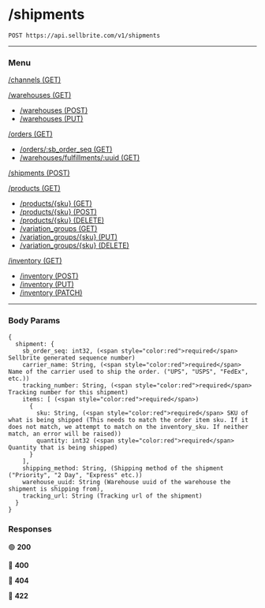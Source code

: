 # /shipments

```
POST https://api.sellbrite.com/v1/shipments
```

---

### Menu

[/channels (GET)](channels)

[/warehouses (GET)](warehouses)
  * [/warehouses (POST)](warehouses-post)
  * [/warehouses (PUT)](warehouses-put)

[/orders (GET)](orders)
  * [/orders/:sb_order_seq (GET)](orders-sb-order)
  * [/warehouses/fulfillments/:uuid (GET)](orders-fulfillments)

[/shipments (POST)](shipments)

[/products (GET)](products)
  * [/products/{sku} (GET)](products-sku-get)
  * [/products/{sku} (POST)](products-sku-post)
  * [/products/{sku} (DELETE)](products-sku-delete)
  * [/variation_groups (GET)](products-variation-groups)
  * [/variation_groups/{sku} (PUT)](products-variation-groups-put)
  * [/variation_groups/{sku} (DELETE)](products-variation-groups-delete)
  
[/inventory (GET)](inventory)
  * [/inventory (POST)](inventory-post)
  * [/inventory (PUT)](inventory-put)
  * [/inventory (PATCH)](inventory-patch)
  
---

### Body Params

```
{
  shipment: {
    sb_order_seq: int32, (<span style="color:red">required</span> Sellbrite generated sequence number)
    carrier_name: String, (<span style="color:red">required</span> Name of the carrier used to ship the order. ("UPS", "USPS", "FedEx", etc.))
    tracking_number: String, (<span style="color:red">required</span> Tracking number for this shipment)
    items: [ (<span style="color:red">required</span>)
      {
        sku: String, (<span style="color:red">required</span> SKU of what is being shipped (This needs to match the order item sku. If it does not match, we attempt to match on the inventory_sku. If neither match, an error will be raised))
        quantity: int32 (<span style="color:red">required</span> Quantity that is being shipped)
      }
    ],
    shipping_method: String, (Shipping method of the shipment ("Priority", "2 Day", "Express" etc.))
    warehouse_uuid: String (Warehouse uuid of the warehouse the shipment is shipping from),
    tracking_url: String (Tracking url of the shipment)
  }
}
```

### Responses

🟢 **200** 

🔴 **400** 

🔴 **404** 

🔴 **422** 

